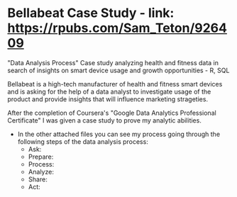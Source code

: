 # Bellabeat Case Study - link: https://rpubs.com/Sam_Teton/926409
"Data Analysis Process" Case study analyzing health and fitness data in search of insights on smart device usage and growth opportunities - R, SQL

Bellabeat is a high-tech manufacturer of health and fitness smart devices and is asking for the help of a data analyst to investigate usage of the product and provide insights that will influence marketing strageties. 

After the completion of Coursera's "Google Data Analytics Professional Certificate" I was given a case study to prove my analytic abilities. 
- In the other attached files you can see my process going through the following steps of the data analysis process: 
    - Ask:
    - Prepare:
    - Process:
    - Analyze:
    - Share:
    - Act:
